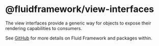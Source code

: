# @fluidframework/view-interfaces

The view interfaces provide a generic way for objects to expose their rendering capabilities to consumers.

See [GitHub](https://github.com/microsoft/FluidFramework) for more details on Fluid Framework and packages within.
